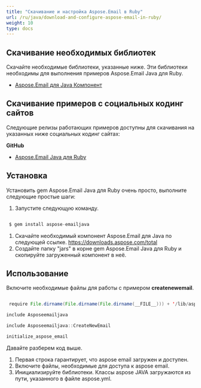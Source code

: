 ```yaml
---
title: "Скачивание и настройка Aspose.Email в Ruby"
url: /ru/java/download-and-configure-aspose-email-in-ruby/
weight: 10
type: docs
---
```



## **Скачивание необходимых библиотек**
Скачайте необходимые библиотеки, указанные ниже. Эти библиотеки необходимы для выполнения примеров Aspose.Email Java для Ruby.

- [Aspose.Email для Java Компонент](https://downloads.aspose.com/total)
## **Скачивание примеров с социальных кодинг сайтов**
Следующие релизы работающих примеров доступны для скачивания на указанных ниже социальных кодинг сайтах:

**GitHub**

- [Aspose.Email Java для Ruby](https://github.com/aspose-email/Aspose.Email-for-Java/tree/master/Plugins/Aspose_Email_Java_for_Ruby)
## **Установка**
Установить gem Aspose.Email Java для Ruby очень просто, выполните следующие простые шаги:

1. Запустите следующую команду.

``` java

 $ gem install aspose-emailjava

```

1. Скачайте необходимый компонент Aspose.Email для Java по следующей ссылке.
   <https://downloads.aspose.com/total>
1. Создайте папку "jars" в корне gem Aspose.Email Java для Ruby и скопируйте загруженный компонент в неё.
## **Использование**
Включите необходимые файлы для работы с примером **createnewemail**.

``` java

 require File.dirname(File.dirname(File.dirname(__FILE__))) + '/lib/aspose-emailjava'

include Asposeemailjava

include Asposeemailjava::CreateNewEmail

initialize_aspose_email

```

Давайте разберем код выше.

1. Первая строка гарантирует, что aspose email загружен и доступен.
1. Включите файлы, необходимые для доступа к aspose email.
1. Инициализируйте библиотеки. Классы aspose JAVA загружаются из пути, указанного в файле aspose.yml.